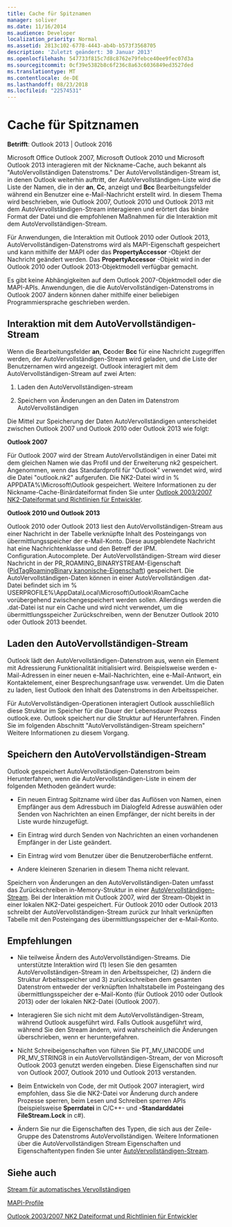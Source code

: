 ```yaml
---
title: Cache für Spitznamen
manager: soliver
ms.date: 11/16/2014
ms.audience: Developer
localization_priority: Normal
ms.assetid: 2813c102-6778-4443-ab4b-b573f3568705
description: 'Zuletzt geändert: 30 Januar 2013'
ms.openlocfilehash: 547733f815c7d8c8762e79febce40ee9fec07d3a
ms.sourcegitcommit: 0cf39e5382b8c6f236c8a63c6036849ed3527ded
ms.translationtype: MT
ms.contentlocale: de-DE
ms.lasthandoff: 08/23/2018
ms.locfileid: "22574531"
---
```

# <a name="nickname-cache"></a>Cache für Spitznamen

 
  
**Betrifft**: Outlook 2013 | Outlook 2016 
  
Microsoft Office Outlook 2007, Microsoft Outlook 2010 und Microsoft Outlook 2013 interagieren mit der Nickname-Cache, auch bekannt als "AutoVervollständigen Datenstroms." Der AutoVervollständigen-Stream ist, in denen Outlook weiterhin auftritt, der AutoVervollständigen-Liste wird die Liste der Namen, die in der **an**, **Cc**, anzeigt und **Bcc** Bearbeitungsfelder während ein Benutzer eine e-Mail-Nachricht erstellt wird. In diesem Thema wird beschrieben, wie Outlook 2007, Outlook 2010 und Outlook 2013 mit dem AutoVervollständigen-Stream interagieren und erörtert das binäre Format der Datei und die empfohlenen Maßnahmen für die Interaktion mit dem AutoVervollständigen-Stream. 
  
Für Anwendungen, die Interaktion mit Outlook 2010 oder Outlook 2013, AutoVervollständigen-Datenstroms wird als MAPI-Eigenschaft gespeichert und kann mithilfe der MAPI oder das **PropertyAccessor** -Objekt der Nachricht geändert werden. Das **PropertyAccessor** -Objekt wird in der Outlook 2010 oder Outlook 2013-Objektmodell verfügbar gemacht. 
  
Es gibt keine Abhängigkeiten auf dem Outlook 2007-Objektmodell oder die MAPI-APIs. Anwendungen, die die AutoVervollständigen-Datenstroms in Outlook 2007 ändern können daher mithilfe einer beliebigen Programmiersprache geschrieben werden.
  
## <a name="interacting-with-the-autocomplete-stream"></a>Interaktion mit dem AutoVervollständigen-Stream

Wenn die Bearbeitungsfelder **an**, **Cc**oder **Bcc** für eine Nachricht zugegriffen werden, der AutoVervollständigen-Stream wird geladen, und die Liste der Benutzernamen wird angezeigt. Outlook interagiert mit dem AutoVervollständigen-Stream auf zwei Arten: 
  
1. Laden den AutoVervollständigen-stream 
    
2. Speichern von Änderungen an den Daten im Datenstrom AutoVervollständigen
    
Die Mittel zur Speicherung der Daten AutoVervollständigen unterscheidet zwischen Outlook 2007 und Outlook 2010 oder Outlook 2013 wie folgt: 
  
 **Outlook 2007**
  
Für Outlook 2007 wird der Stream AutoVervollständigen in einer Datei mit dem gleichen Namen wie das Profil und der Erweiterung nk2 gespeichert. Angenommen, wenn das Standardprofil für "Outlook" verwendet wird, wird die Datei "outlook.nk2" aufgerufen. Die NK2-Datei wird in % APPDATA%\Microsoft\Outlook gespeichert. Weitere Informationen zu der Nickname-Cache-Binärdateiformat finden Sie unter [Outlook 2003/2007 NK2-Dateiformat und Richtlinien für Entwickler](http://portalvhds6gyn3khqwmgzd.blob.core.windows.net/files/NK2/NK2WithBinaryExample.pdf).
  
 **Outlook 2010 und Outlook 2013**
  
Outlook 2010 oder Outlook 2013 liest den AutoVervollständigen-Stream aus einer Nachricht in der Tabelle verknüpfte Inhalt des Posteingangs von übermittlungsspeicher der e-Mail-Konto. Diese ausgeblendete Nachricht hat eine Nachrichtenklasse und den Betreff der IPM. Configuration.Autocomplete. Der AutoVervollständigen-Stream wird dieser Nachricht in der PR_ROAMING_BINARYSTREAM-Eigenschaft ([PidTagRoamingBinary kanonische-Eigenschaft](pidtagroamingbinary-canonical-property.md)) gespeichert. Die AutoVervollständigen-Daten können in einer AutoVervollständigen .dat-Datei befindet sich im % USERPROFILE%\AppData\Local\Microsoft\Outlook\RoamCache vorübergehend zwischengespeichert werden sollen. Allerdings werden die .dat-Datei ist nur ein Cache und wird nicht verwendet, um die übermittlungsspeicher Zurückschreiben, wenn der Benutzer Outlook 2010 oder Outlook 2013 beendet.
  
## <a name="loading-the-autocomplete-stream"></a>Laden den AutoVervollständigen-Stream

Outlook lädt den AutoVervollständigen-Datenstrom aus, wenn ein Element mit Adressierung Funktionalität initialisiert wird. Beispielsweise werden e-Mail-Adressen in einer neuen e-Mail-Nachrichten, eine e-Mail-Antwort, ein Kontaktelement, einer Besprechungsanfrage usw. verwendet. Um die Daten zu laden, liest Outlook den Inhalt des Datenstroms in den Arbeitsspeicher.
  
Für AutoVervollständigen-Operationen interagiert Outlook ausschließlich diese Struktur im Speicher für die Dauer der Lebensdauer Prozess outlook.exe. Outlook speichert nur die Struktur auf Herunterfahren. Finden Sie im folgenden Abschnitt "AutoVervollständigen-Stream speichern" Weitere Informationen zu diesem Vorgang.
  
## <a name="saving-the-autocomplete-stream"></a>Speichern den AutoVervollständigen-Stream

Outlook gespeichert AutoVervollständigen-Datenstrom beim Herunterfahren, wenn die AutoVervollständigen-Liste in einem der folgenden Methoden geändert wurde:
  
- Ein neuen Eintrag Spitzname wird über das Auflösen von Namen, einen Empfänger aus dem Adressbuch im Dialogfeld Adresse auswählen oder Senden von Nachrichten an einen Empfänger, der nicht bereits in der Liste wurde hinzugefügt.
    
- Ein Eintrag wird durch Senden von Nachrichten an einen vorhandenen Empfänger in der Liste geändert.
    
- Ein Eintrag wird vom Benutzer über die Benutzeroberfläche entfernt.
    
- Andere kleineren Szenarien in diesem Thema nicht relevant.
    
Speichern von Änderungen an den AutoVervollständigen-Daten umfasst das Zurückschreiben in-Memory-Struktur in einer [AutoVervollständigen-Stream](autocomplete-stream.md). Bei der Interaktion mit Outlook 2007, wird der Stream-Objekt in einer lokalen NK2-Datei gespeichert. Für Outlook 2010 oder Outlook 2013 schreibt der AutoVervollständigen-Stream zurück zur Inhalt verknüpften Tabelle mit den Posteingang des übermittlungsspeicher der e-Mail-Konto.
  
## <a name="recommendations"></a>Empfehlungen

- Nie teilweise Ändern des AutoVervollständigen-Streams. Die unterstützte Interaktion wird (1) lesen Sie den gesamten AutoVervollständigen-Stream in den Arbeitsspeicher, (2) ändern die Struktur Arbeitsspeicher und 3) zurückschreiben dem gesamten Datenstrom entweder der verknüpften Inhaltstabelle im Posteingang des übermittlungsspeicher der e-Mail-Konto (für Outlook 2010 oder Outlook 2013) oder der lokalen NK2-Datei (Outlook 2007).
    
- Interagieren Sie sich nicht mit dem AutoVervollständigen-Stream, während Outlook ausgeführt wird. Falls Outlook ausgeführt wird, während Sie den Stream ändern, wird wahrscheinlich die Änderungen überschrieben, wenn er heruntergefahren.
    
- Nicht Schreibeigenschaften von führen Sie PT_MV_UNICODE und PR_MV_STRING8 in ein AutoVervollständigen-Stream, der von Microsoft Outlook 2003 genutzt werden eingeben. Diese Eigenschaften sind nur von Outlook 2007, Outlook 2010 und Outlook 2013 verstanden.
    
- Beim Entwickeln von Code, der mit Outlook 2007 interagiert, wird empfohlen, dass Sie die NK2-Datei vor Änderung durch andere Prozesse sperren, beim Lesen und Schreiben sperren APIs (beispielsweise **Sperrdatei** in C/C++- und **-Standarddatei FileStream.Lock** in c#). 
    
- Ändern Sie nur die Eigenschaften des Typen, die sich aus der Zeile-Gruppe des Datenstroms AutoVervollständigen. Weitere Informationen über die AutoVervollständigen Stream Eigenschaften und Eigenschaftentypen finden Sie unter [AutoVervollständigen-Stream](autocomplete-stream.md).
    
## <a name="see-also"></a>Siehe auch



[Stream für automatisches Vervollständigen](autocomplete-stream.md)
  
[MAPI-Profile](mapi-profiles.md)


[Outlook 2003/2007 NK2 Dateiformat und Richtlinien für Entwickler](http://portalvhds6gyn3khqwmgzd.blob.core.windows.net/files/NK2/NK2WithBinaryExample.pdf)


